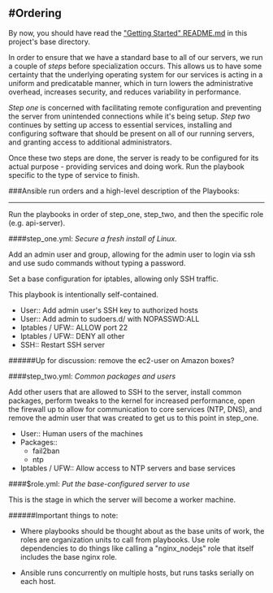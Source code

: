 #Ordering
--------

By now, you should have read the ["Getting Started" README.md](../README.md) in this project's base directory.
 

In order to ensure that we have a standard base to all of our servers, we run a couple of _steps_ before specialization occurs.  This allows us to have some certainty that the underlying operating system for our services is acting in a uniform and predicatable manner, which in turn lowers the administrative overhead, increases security, and reduces variability in performance.

_Step one_ is concerned with facilitating remote configuration and preventing the server from unintended connections while it's being setup.  _Step two_ continues by setting up access to essential services, installing and configuring software that should be present on all of our running servers, and granting access to additional administrators.

Once these two steps are done, the server is ready to be configured for its actual purpose - providing services and doing work.  Run the playbook specific to the type of service to finish.


###Ansible run orders and a high-level description of the Playbooks: 

----

Run the playbooks in order of step_one, step_two, and then the specific role (e.g. api-server).

####step_one.yml: _Secure a fresh install of Linux._

Add an admin user and group, allowing for the admin user to login via ssh and use sudo commands without typing a password.  

Set a base configuration for iptables, allowing only SSH traffic.

This playbook is intentionally self-contained.

+ User:: Add admin user's SSH key to authorized hosts 
+ User:: Add admin to sudoers.d/ with NOPASSWD:ALL
+ Iptables / UFW:: ALLOW port 22
+ Iptables / UFW:: DENY all other 
+ SSH:: Restart SSH server

######Up for discussion: remove the ec2-user on Amazon boxes?


####step_two.yml: _Common packages and users_

Add other users that are allowed to SSH to the server, install common packages, perform tweaks to the kernel for increased performance, open the firewall up to allow for communication to core services (NTP, DNS), and remove the admin user that was created to get us to this point in step_one.

+ User:: Human users of the machines
+ Packages::
  * fail2ban 
  * ntp
+ Iptables / UFW:: Allow access to NTP servers and base services

####$role.yml: _Put the base-configured server to use_

This is the stage in which the server will become a worker machine. 



######Important things to note: 

- Where playbooks should be thought about as the base units of work, the roles are organization units to call from playbooks.  Use role dependencies to do things like calling a "nginx_nodejs" role that itself includes the base nginx role.

- Ansible runs concurrently on multiple hosts, but runs tasks serially on each host.







